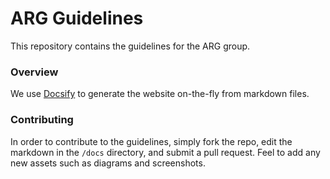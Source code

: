 # ARG Guidelines

This repository contains the guidelines for the ARG group.

### Overview
We use [Docsify](https://docsify.js.org/) to generate the website on-the-fly from markdown files.

### Contributing
In order to contribute to the guidelines, simply fork the repo, edit the markdown in the `/docs` directory, and submit a pull request. Feel to add any new assets such as diagrams and screenshots.